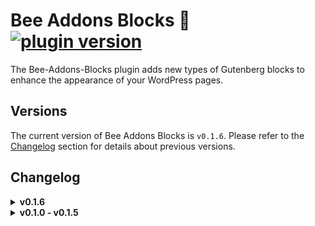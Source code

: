 # Bee Addons Blocks 🐝 [![plugin version](https://img.shields.io/badge/version-v0.1.6-color.svg)](https://github.com/Loubal70/bee-addons-blocks/releases/latest)

The Bee-Addons-Blocks plugin adds new types of Gutenberg blocks to enhance the appearance of your WordPress pages.

## Versions

The current version of Bee Addons Blocks is `v0.1.6`. Please refer to the [Changelog](#changelog) section for details
about previous versions.

## Changelog

<details>
<summary><strong>v0.1.6</strong></summary>
<ul>
	<li>Add the admin menu</li>
	<li>Adding the ability to disable blocks in order to optimize loading times</li>
	<li>Adding the ability to change the text color for the LowHighlight block.</li>
	<li>
		The world of artificial intelligence is coming to BeeAddonsBlocks.
		Now you have the ability to automatically generate your article excerpts and other custom post types.
		It's as simple as inserting your OpenAI API key (generated from https://platform.openai.com/api-keys).
		Once registered, you'll find a 'Generate My Excerpt' section in the settings menu of your post, and
		let the magic happen!
	</li>
</ul>
</details>

<details>
<summary><strong>v0.1.0 - v0.1.5</strong></summary>
<ul>
<details>
<summary><strong>v0.1.5</strong></summary>
<ul>
	<li>Add support hideOnMobile props if exist in BO (soon...)</li>
</ul>
</details>
<details>
<summary><strong>v0.1.4</strong></summary>
<ul>
	<li>Upgrade packages to improve security</li>
	<li>Add the possibility of putting a link on the block MediaBlurredBackground.</li>
</ul>
</details>

<details>
<summary><strong>v0.1.3</strong></summary>
<ul>
	<li>Optimizing asset loading</li>
	<li>Fixing errors in the "core/spacer" spacing block addons.</li>
</ul>
</details>

<details>
<summary><strong>v0.1.2</strong></summary>
<ul>
	<li>Fix MediaBlurredBackground video for ios devices</li>
	<li>Security maj for assets compilation</li>
</ul>
</details>

<details>
<summary><strong>v0.1.1</strong></summary>
<ul>
	<li>Curvy Block is no longer in Beta version</li>
	<li>Refactoring bee-addons-blocks file</li>
</ul>
<h3>New Blocks and Effect</h3>
<ul>
	<li><b>ClickyGroup and ClickyButton</b> allows you to create customizable buttons with a link
		to your posts and custom post types
	</li>
	<li><b>Media Blurred Background</b> allows you to import an image with text with or without a
		blurry effect in the text background!
	</li>
	<li>
		<b>Low Hightlight</b> allows you to select a text (paragraph, title, etc.) and apply a very nice low hightlight
		style effect to it
	</li>
</ul>
</details>

<details>
<summary><strong>v0.1.0</strong></summary>
<p>- Add Curvy Block (beta)</p>
</details>
</ul>

</details>

